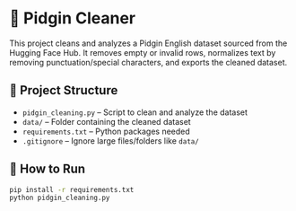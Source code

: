 # 🧹 Pidgin Cleaner

This project cleans and analyzes a Pidgin English dataset sourced from the Hugging Face Hub. It removes empty or invalid rows, normalizes text by removing punctuation/special characters, and exports the cleaned dataset.

## 📂 Project Structure

- `pidgin_cleaning.py` – Script to clean and analyze the dataset
- `data/` – Folder containing the cleaned dataset
- `requirements.txt` – Python packages needed
- `.gitignore` – Ignore large files/folders like `data/`

## 🚀 How to Run

```bash
pip install -r requirements.txt
python pidgin_cleaning.py

